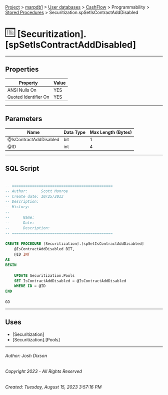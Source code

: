 #### 

[Project](../../../../../index.md) > [marpdb1](../../../../index.md) > [User databases](../../../index.md) > [CashFlow](../../index.md) > Programmability > [Stored Procedures](Stored_Procedures.md) > Securitization.spSetIsContractAddDisabled

# ![Stored Procedures](../../../../../Images/StoredProcedure32.png) [Securitization].[spSetIsContractAddDisabled]

---

## <a name="#properties"></a>Properties

| Property | Value |
|---|---|
| ANSI Nulls On | YES |
| Quoted Identifier On | YES |


---

## <a name="#parameters"></a>Parameters

| Name | Data Type | Max Length (Bytes) |
|---|---|---|
| @IsContractAddDisabled | bit | 1 |
| @ID | int | 4 |


---

## <a name="#sqlscript"></a>SQL Script

```sql

-- =============================================
-- Author:		Scott Monroe
-- Create date: 10/25/2013
-- Description:	
-- History:
--
--		Name:			
--		Date:			
--		Description:	
-- =============================================

CREATE PROCEDURE [Securitization].[spSetIsContractAddDisabled] 
	@IsContractAddDisabled BIT,
	@ID INT
AS
BEGIN

	UPDATE Securitization.Pools
	SET IsContractAddDisabled = @IsContractAddDisabled
	WHERE ID = @ID	
END

GO

```


---

## <a name="#uses"></a>Uses

* [Securitization]
* [Securitization].[Pools]


---

###### Author:  Josh Dixson

###### Copyright 2023 - All Rights Reserved

###### Created: Tuesday, August 15, 2023 3:57:16 PM

